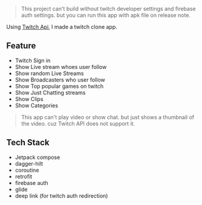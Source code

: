 > This project can't build without twitch developer settings and firebase auth settings. but you can run this app with apk file on release note.

Using [Twitch Api](https://dev.twitch.tv/docs/api/), I made a twitch clone app.

## Feature
- Twitch Sign in
- Show Live stream whoes user follow
- Show random Live Streams
- Show Broadcasters who user follow
- Show Top popular games on twitch
- Show Just Chatting streams
- Show Clips
- Show Categories

> This app can't play video or show chat. but just shows a thumbnail of the video. cuz Twitch API does not support it.

## Tech Stack
- Jetpack compose
- dagger-hilt
- coroutine
- retrofit
- firebase auth
- glide
- deep link (for twitch auth redirection)

